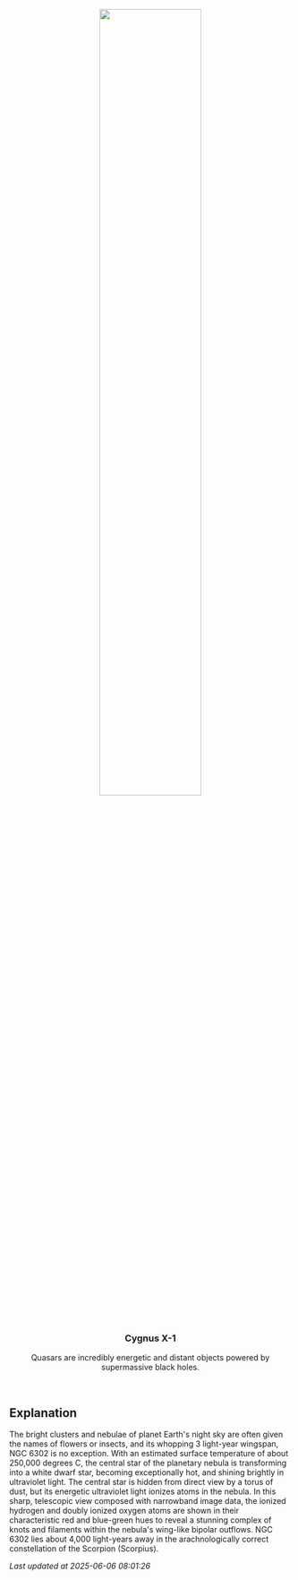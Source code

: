 <p align='center'>
    <img src='https://apod.nasa.gov/apod/image/2506/NGC-6302-LRGB-Ha-OIII_1024.jpg' width='60%' />
    <h3 align="center">Cygnus X-1</h3>
    <p align="center">Quasars are incredibly energetic and distant objects powered by supermassive black holes.</p>
</p>
<br/>

Explanation
--
The bright clusters and nebulae of planet Earth's night sky are often given the names of flowers or insects, and its whopping 3 light-year wingspan, NGC 6302 is no exception. With an estimated surface temperature of about 250,000 degrees C, the central star of the planetary nebula is transforming into a white dwarf star, becoming exceptionally hot, and shining brightly in ultraviolet light. The central star is hidden from direct view by a torus of dust, but its energetic ultraviolet light ionizes atoms in the nebula. In this sharp, telescopic view composed with narrowband image data, the ionized hydrogen and doubly ionized oxygen atoms are shown in their characteristic red and blue-green hues to reveal a stunning complex of knots and filaments within the nebula's wing-like bipolar outflows. NGC 6302 lies about 4,000 light-years away in the arachnologically correct constellation of the Scorpion (Scorpius).


*Last updated at 2025-06-06 08:01:26*
